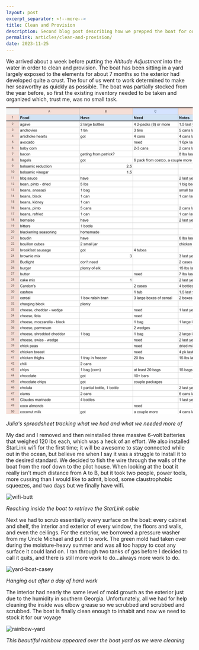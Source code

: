 ```yaml
---
layout: post
excerpt_separator: <!--more-->
title: Clean and Provision
description: Second blog post describing how we prepped the boat for our trip
permalink: articles/clean-and-provision/
date: 2023-11-25
---
```

We arrived about a week before putting the *Altitude Adjustment* into the water in order to clean and provision. The boat has been sitting in a yard largely exposed to the elements for about 7 months so the exterior had developed quite a crust. The four of us went to work determined to make her seaworthy as quickly as possible. The boat was partially stocked from the year before, so first the existing inventory needed to be taken and organized which, trust me, was no small task.

![spreadsheet](/images/provisions-spreadsheet.png)

*Julia's spreadsheet tracking what we had and what we needed more of*

My dad and I removed and then reinstalled three massive 6-volt batteries that weighed 120 lbs each, which was a heck of an effort. We also installed StarLink wifi for the first time; it will be awesome to stay connected while out in the ocean, but believe me when I say it was a struggle to install it to the desired standard. We decided to fish the wire through the walls of the boat from the roof down to the pilot house. When looking at the boat it really isn't much distance from A to B, but it took two people, power tools, more cussing than I would like to admit, blood, some claustrophobic squeezes, and two days but we finally have wifi.

![wifi-butt](/images/wifi-butt.jpg)

*Reaching inside the boat to retrieve the StarLink cable*

Next we had to scrub essentially every surface on the boat: every cabinet and shelf, the interior and exterior of every window, the floors and walls, and even the ceilings. For the exterior, we borrowed a pressure washer from my Uncle Michael and put it to work. The green mold had taken over during the moisture-heavy summer and was all too happy to coat any surface it could land on. I ran through two tanks of gas before I decided to call it quits, and there is still more work to do…always more work to do.

![yard-boat-casey](/images/yard-boat-casey.jpg)

*Hanging out after a day of hard work*

The interior had nearly the same level of mold growth as the exterior just due to the humidity in southern Georgia. Unfortunately, all we had for help cleaning the inside was elbow grease so we scrubbed and scrubbed and scrubbed. The boat is finally clean enough to inhabit and now we need to stock it for our voyage

![rainbow-yard](/images/rainbow-yard.jpg)

*This beautiful rainbow appeared over the boat yard as we were cleaning*
